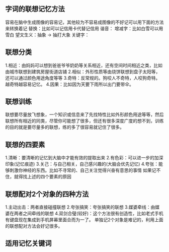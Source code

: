 ## 字词的联想记忆方法
容易在脑中生成图像的容易记，其他较为不容易成图像的不好记可以用下面的方法来转换着记
替换：比如可以记信用卡代替记信用
谐音：
增减字：比如白雪可以用雪白
望文生义：抽象 -> 抽打大象
关键字：

## 联想分类
1.相近：由妈妈可以想到爸爸爷爷奶奶等关系相近，还有空间时间相近之类，比如由城市联想到建筑房屋街道店铺
2.相似：外形性质等由烧饼联想到盘子太阳等，还可以通过颜色用途角度等等
3.奇特：反常规的。狗咬人不奇特，人咬狗奇特。越奇特越容易记忆。
4.因果：比如因为天要下雨所以出门要带伞。

## 联想训练
联想要尽量放飞想象，一个知识或信息来了先找特性比如外形颜色用途等等，然后联想所有相近的同类，尽管你可能想了很多，但还有很多深度广度的想不到，训练的目的就是要尽量多的联想，练的多了很容易就记住了很多。

## 联想的四要素
1.清晰：要清晰的记忆到大脑中才能有效的提取出来
2.有色彩：可以进一步的加深印象(记忆痕迹)
3.关己：与自己相关，自己感兴趣的(大脑会优先记忆)
4.夸张：能够刺激你神经的东西。比如不寻常的、自己关注觉得兴奋有意思的事情
如果记不住，就得找上述的四个要素的原因

## 联想配对2个对象的四种方法
1.主动出击：两者直接碰撞联想
2.夸张搞笑：夸张搞笑的联想
3.媒婆牵线：由媒婆在两者之间牵线的联想
4.双剑合璧(较好)：这个方法很有创造性，比如老式手机有键盘现在集成到手机屏幕里面合而为一了。
单独记2个对象是难记的，利用上面的联想配对方法会好记很多。

## 适用记忆关键词
